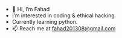 - 👋 Hi, I’m Fahad
-  I’m interested in coding & ethical hacking.
-  Currently learning python.
- 📫 Reach me at fahad201308@gmail.com

<!---
fahad-akhtar/fahad-akhtar is a ✨ special ✨ repository because its `README.md` (this file) appears on your GitHub profile.
You can click the Preview link to take a look at your changes.
--->
